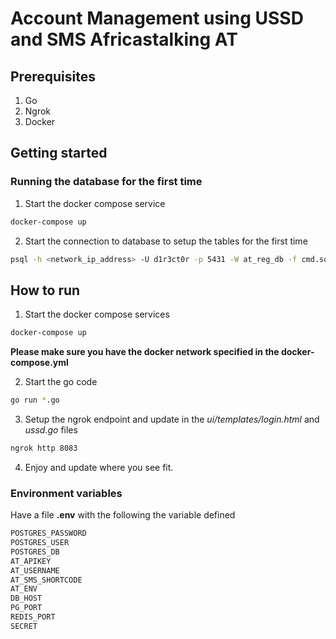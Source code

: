 # Account Management using USSD and SMS Africastalking AT

## Prerequisites

1. Go 
2. Ngrok
3. Docker 

## Getting started

### Running the database for the first time

1. Start the docker compose service
```sh
docker-compose up
```

2. Start the connection to database to setup the tables for the first time
```sh
psql -h <network_ip_address> -U d1r3ct0r -p 5431 -W at_reg_db -f cmd.sql
```

## How to run

1. Start the docker compose services
```sh
docker-compose up
```
**Please make sure you have the docker network specified in the docker-compose.yml**

2. Start the go code
```sh
go run *.go
```
3. Setup the ngrok endpoint and update in the *ui/templates/login.html* and *ussd.go* files 
```sh
ngrok http 8083
```
4. Enjoy and update where you see fit.

### Environment variables

Have a file **.env** with the following the variable defined
```sh
POSTGRES_PASSWORD
POSTGRES_USER
POSTGRES_DB
AT_APIKEY
AT_USERNAME
AT_SMS_SHORTCODE
AT_ENV
DB_HOST
PG_PORT
REDIS_PORT
SECRET
```
